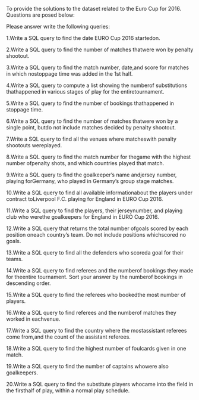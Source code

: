 To provide the solutions to the dataset related to the Euro Cup for 2016. Questions are posed below:

Please answer write the following queries:

1.Write a SQL query to find the date EURO Cup 2016 startedon.

2.Write a SQL query to find the number of matches thatwere won by penalty shootout.

3.Write a SQL query to find the match number, date,and score for matches in which nostoppage time was added in the 1st half.

4.Write a SQL query to compute a list showing the numberof substitutions thathappened in various stages of play for the entiretournament.

5.Write a SQL query to find the number of bookings thathappened in stoppage time.

6.Write a SQL query to find the number of matches thatwere won by a single point, butdo not include matches decided by penalty shootout.

7.Write a SQL query to find all the venues where matcheswith penalty shootouts wereplayed.

8.Write a SQL query to find the match number for thegame with the highest number ofpenalty shots, and which countries played that match.

9.Write a SQL query to find the goalkeeper’s name andjersey number, playing forGermany, who played in Germany’s group stage matches.

10.Write a SQL query to find all available informationabout the players under contract toLiverpool F.C. playing for England in EURO Cup 2016.

11.Write a SQL query to find the players, their jerseynumber, and playing club who werethe goalkeepers for England in EURO Cup 2016.

12.Write a SQL query that returns the total number ofgoals scored by each position oneach country’s team. Do not include positions whichscored no goals.

13.Write a SQL query to find all the defenders who scoreda goal for their teams.

14.Write a SQL query to find referees and the numberof bookings they made for theentire tournament. Sort your answer by the numberof bookings in descending order.

15.Write a SQL query to find the referees who bookedthe most number of players.

16.Write a SQL query to find referees and the numberof matches they worked in eachvenue.

17.Write a SQL query to find the country where the mostassistant referees come from,and the count of the assistant referees.

18.Write a SQL query to find the highest number of foulcards given in one match.

19.Write a SQL query to find the number of captains whowere also goalkeepers.

20.Write a SQL query to find the substitute players whocame into the field in the firsthalf of play, within a normal play schedule.
